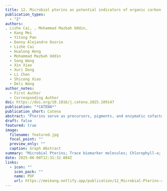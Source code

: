 ```yaml
---
title: 12. Microbial pterins as potential indicators of organic carbon dynamics in estuarine and coastal sediments
publication_types:
  - "2"
authors:
, Lizhe Cai, , Mohammad Mazbah Uddin, 
  - Kang Mei
  - Yitong Pan
  - Danny Alejandro Osorio
  - Lizhe Cai
  - Hualong Hong
  - Mohammad Mazbah Uddin
  - Song Wang
  - Xin Xiao 
  - Xuri Dong   
  - Li Chen
  - Shicong Xiao
  - Deli Wang
author_notes:
  - First Author
  - Corresponding Author
doi: https://doi.org/10.1016/j.catena.2025.109147
publication: "*CATENA*"
publication_short: Catena
abstract: "Pterins serve as precursors, pigments, and enzymatic cofactors in microbes, contributing to global nutrient cycles and unconventional carbon and nitrogen utilization. This study investigated the biogeochemical characteristics of microbial pterins in the Jiulong River Estuary and Xiamen Bay, focusing on their spatiotemporal distribution in estuarine wetlands during dry and flood seasons. However, the ecological significance of pterins as biomarkers for carbon accumulation and degradability in estuarine sediments remains underexplored, limiting their application in monitoring coastal carbon sinks and algal bloom dynamics. By analyzing correlations between environmental factors and biological indices, we provide novel insights into estuarine ecological processes. Our results indicate that during the flood season, phytoplankton, including freshwater algae and cyanobacteria, are the primary sources of microbial pterins, driven by high productivity from upstream inputs. In the dry season and under reducing sediment conditions, heterotrophic contributions to microbial pterins become more prominent. Dihydro-neopterin and neopterin dominate in reducing sediments, while biopterin and its metabolite isoxanthopterin are more prevalent in the water column. The strong correlation between chlorophyll a and pterins suggests that microbial pterins co-vary with phytoplankton biomass and may serve as indicators of marine algal blooms. Increased pterin levels signal bloom initiation, while their rapid consumption marks bloom progression. Additionally, sediment C/N ratio and isoxanthopterin levels hint at the potential use of pterins as biomarkers for revealing coastal carbon dynamics. These findings highlight the need for further research on the role of pterins in carbon cycling and their application in monitoring marine ecosystems."
draft: false
featured: true
image:
  filename: featured.jpg
  focal_point: ""
  preview_only: ""
  caption: Graph Abstract
summary: "Microbial Pterins; Trace biomarker molecules; Chlorophyll-a; Sediment organic carbon; Estuarine wetlands; Ecological indicator"
date: 2025-06-08T12:31:32.084Z
links:
  - icon: ""
    icon_pack: ""
    name: PDF
    url: https://meikang.netlify.app/publication/12_Microbial-Pterins-as-Potential-Indicators-of-Organic-Carbon-Dynamics-in-Estuarine-and-Coastal-Sediments/2025_Kang_Mei_Catena.pdf
---
```

